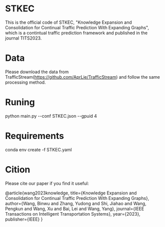 # STKEC
This is the official code of STKEC, "Knowledge Expansion and Consolidation for Continual Traffic Prediction With Expanding Graphs", which is a contintual traffic prediction framework and published in the journal TITS2023.

# Data
Please download the data from TrafficStream(https://github.com/AprLie/TrafficStream) and follow the same processing method.

# Runing
python main.py --conf STKEC.json --gpuid 4

# Requirements
conda env create -f STKEC.yaml

# Cition
Please cite our paper if you find it useful:

@article{wang2023knowledge,
  title={Knowledge Expansion and Consolidation for Continual Traffic Prediction With Expanding Graphs},
  author={Wang, Binwu and Zhang, Yudong and Shi, Jiahao and Wang, Pengkun and Wang, Xu and Bai, Lei and Wang, Yang},
  journal={IEEE Transactions on Intelligent Transportation Systems},
  year={2023},
  publisher={IEEE}
}





